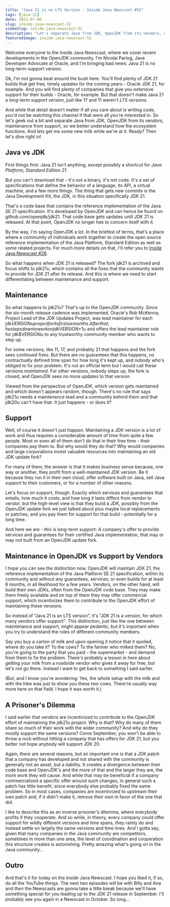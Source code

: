 ```yaml
---
title: "Java 21 is no LTS Version - Inside Java Newscast #52"
tags: [java-21]
date: 2023-07-06
slug: inside-java-newscast-52
videoSlug: inside-java-newscast-52
description: "Let's separate Java from JDK, OpenJDK from its vendors, and maintenance from support, so we better understand how the ecosystem functions and what long-term support really means."
featuredImage: inside-java-newscast-52
---
```


Welcome everyone to the Inside Java Newscast, where we cover recent developments in the OpenJDK community.
I'm Nicolai Parlog, Java Developer Advocate at Oracle, and I'm bringing bad news: Java 21 is no long-term-support version.

Ok, I'm not gonna beat around the bush here.
You'll find plenty of JDK 21 builds that get free, timely updates for the coming years - Oracle JDK 21, for example.
And you will find plenty of companies that give you extensive support for their builds - Oracle, for example.
But that doesn't make Java 21 a _long-term support version_, just like 17 and 11 weren't _LTS versions_.

And while that detail doesn't matter if all you care about is writing code, you'd not be watching this channel if that were all you're interested in.
So let's geek out a bit and separate Java from JDK, OpenJDK from its vendors, maintenance from support, so we better understand how the ecosystem functions.
And lets get me some new milk while we're at it.
Ready?
Then let's dive right in!

## Java vs JDK

First things first:
Java 21 isn't anything, except possibly a shortcut for _Java Platform, Standard Edition 21_.

But you can't download that - it's not a binary, it's not code.
It's a set of specifications that define the behavior of a language, its API, a virtual machine, and a few more things.
The thing that gets new commits is the Java Development Kit, the JDK, in this situation specifically JDK 21.

That's a code base that contains the reference implementation of the Java SE 21 specification.
It's developed by OpenJDK and can hence be found on github.com/openjdk/jdk21.
That code base gets updates until JDK 21 is released.
At that point, OpenJDK no longer _has to_ concern itself with it.

By the way, I'm saying OpenJDK a lot.
In the briefest of terms, that's a place where a community of individuals work together to create the open source reference implementation of the Java Platform, Standard Edition as well as some related projects.
For much more details on that, I'll refer you to [Inside Java Newscast #28](inside-java-newscast-28).

So what happens when JDK 21 is released?
The fork jdk21 is archived and focus shifts to jdk21u, which contains all the fixes that the community wants to provide for JDK 21 after its release.
And this is where we need to start differentiating between maintenance and support.

<contentimage slug="java-21-no-lts-jdk"></contentimage>

## Maintenance

So what happens to jdk21u?
That's up to the OpenJDK community.
Since the six-month release cadence was implemented, Oracle's Rob McKenna, Project Lead of the JDK Updates Project, was lead maintainer for each jdk$VERSIONu project for its first six months.
After that, he steps down to work on jdk$VERSION+1u and offers the lead maintainer role for jdk$VERSIONu to any trustworthy community member who wants to step up.

For some versions, like 11, 17, and probably 21 that happens and the fork sees continued fixes.
But there are no guarantees that this happens, no contractually defined time span for how long it's kept up, and nobody who's obliged to fix your problem.
It's not an official term but I would call these versions _maintained_.
For other versions, nobody steps up, the fork is closed, and OpenJDK sees no more updates to that version.

Viewed from the perspective of OpenJDK, which version gets maintained and which doesn't appears random, though.
There's no rule that says jdk21u needs a maintenance lead and a community behind them and that jdk20u can't have that.
It just happens - or does it?

<contentimage slug="java-21-no-lts-maintenance"></contentimage>

## Support

Well, of course it doesn't _just happen_.
Maintaining a JDK version is a lot of work and thus requires a considerable amount of time from quite a few people.
Most or even all of them don't do that in their free time - their companies pay them to.
But why would they do that?
Why would companies and large corporations invest valuable resources into maintaining an old JDK update fork?

For many of them, the answer is that it makes business sense because, one way or another, they profit from a well-maintained JDK version.
Be it because they run it in their own cloud, offer software built on Java, sell Java support to their customers, or for a number of other reasons.

Let's focus on support, though.
Exactly which services and guarantees that entails, how much it costs, and how long it lasts differs from vendor to vendor, but the high-level view is that they build a JDK, possibly from the OpenJDK update fork we just talked about plus maybe local replacements or patches, and you pay them for support for that build - potentially for a long time.

And here we are - _this_ is long-term support:
A company's offer to provide services and guarantees for their certified Java implementation, that may or may not built from an OpenJDK update fork.

<contentimage slug="java-21-no-lts-support"></contentimage>

## Maintenance in OpenJDK vs Support by Vendors

I hope you can see the distinction now.
OpenJDK will maintain JDK 21, the reference implementation of the Java Platform SE 21 specification, within its community and without any guarantees, services, or even builds for at least 6 months, in all likelihood for a few years.
Vendors, on the other hand, will build their own JDKs, often from the OpenJDK code base.
They may make them freely available and on top of them they may offer commercial support, which incentivizes them to contribute to the OpenJDK effort of maintaining these versions.

So instead of "Java 21 is an LTS version", it's "JDK 21 is a version, for which many vendors offer support".
This distinction, just like the one between maintenance and support, might appear pedantic, but it's important when you try to understand the roles of different community members.

Say you buy a carton of milk and upon opening it notice that it spoiled, where do you take it?
To the cows?
To the farmer who milked them?
No, you're going to the party that you paid - the supermarket - and demand from them to fix the problem.
There's probably a lesson in here about getting your milk from a roadside vendor who gives it away for free, but let's not go there.
Instead I want to get back to something I said earlier.

(But, and I know you're wondering:
Yes, the whole setup with the milk and with the hike was just to show you these two cows.
There're usually way more here on that field.
I hope it was worth it.)

<contentimage slug="java-21-no-lts-final"></contentimage>

## A Prisoner's Dilemma

I said earlier that vendors are incentivized to contribute to the OpenJDK effort of maintaining the jdk21u project.
Why is that?
Why do many of them share so much of their work with the wider community?
And why do they mostly support the same versions?
Come September, you won't be able to throw a rock without hitting a company that has offers for JDK 21, but you better not hope anybody will support JDK 20.

Again, there are several reasons, but an important one is that a JDK patch that a company has developed and not shared with the community is generally not an asset, but a liability.
It creates a divergence between their code base and OpenJDK's and the more of that and the larger they are, the more work they will cause.
And while that may be beneficial if a company commercialized a specific offer around such changes, in general such a patch has little benefit, since everybody else probably fixed the same problem.
So in most cases, companies are incentivized to upstream their own patch and, if it didn't make it, remove their own in favor of the one that did.

I like to describe this as an inverse prisoner's dilemma, where everybody profits if they cooperate.
And so while, in theory, every company could offer support for wildly different versions and time spans, they rarely do and instead settle on largely the same versions and time lines.
And I gotta say, given that many companies in the Java community are competitors, sometimes in more than one area, the level of coordination and cooperation this structure creates is astonishing.
Pretty amazing what's going on in the Java community...


## Outro

And that's it for today on the Inside Java Newscast.
I hope you liked it, if so, do all the YouTube things.
The next two episodes will be with Billy and Ana and _then_ the Newscasts are gonna take a little break because we'll have something special for you leading up to the JDK 21 release in September.
I'll probably see you again in a Newscast in October.
So long...
